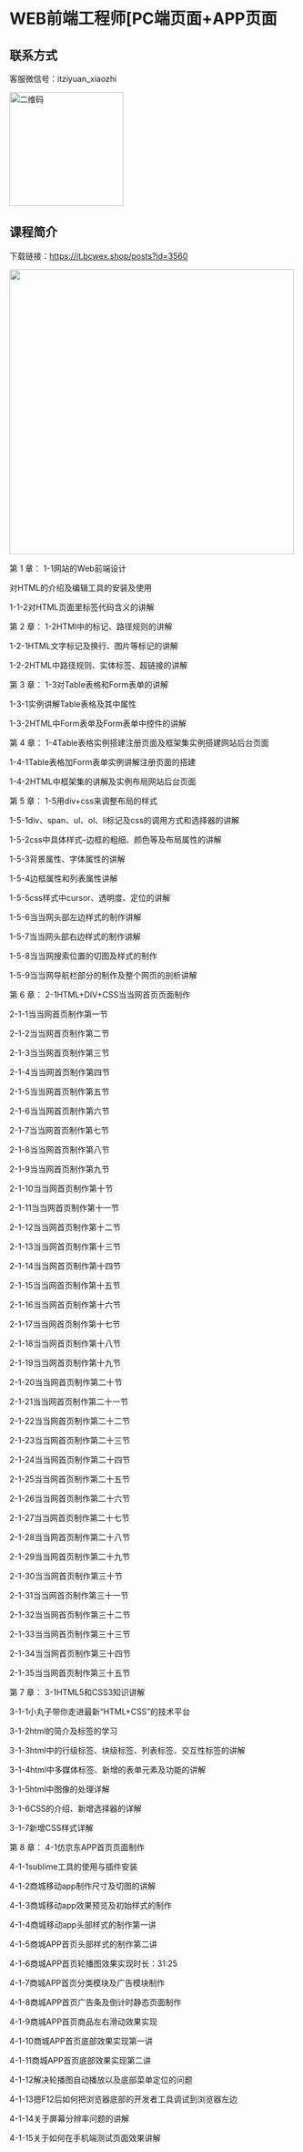 # WEB前端工程师[PC端页面+APP页面

## 联系方式

客服微信号：itziyuan_xiaozhi

<img src="https://ziyuanyun.oss-cn-guangzhou.aliyuncs.com/common/20240614073449/666b82192834a.jpg" width="200" height="200" alt="二维码">

## 课程简介

下载链接：https://it.bcwex.shop/posts?id=3560

<img src="https://ziyuanyun.oss-cn-guangzhou.aliyuncs.com/yun/20240515185223/664493e7ba6f9.jpg" width="500" alt="">

  

 第 1 章： 1-1网站的Web前端设计

 对HTML的介绍及编辑工具的安装及使用

 1-1-2对HTML页面里标签代码含义的讲解

 第 2 章： 1-2HTMl中的标记、路径规则的讲解

 1-2-1HTML文字标记及换行、图片等标记的讲解

 1-2-2HTML中路径规则、实体标签、超链接的讲解

 第 3 章： 1-3对Table表格和Form表单的讲解

 1-3-1实例讲解Table表格及其中属性

 1-3-2HTML中Form表单及Form表单中控件的讲解

 第 4 章： 1-4Table表格实例搭建注册页面及框架集实例搭建网站后台页面

 1-4-1Table表格加Form表单实例讲解注册页面的搭建

 1-4-2HTML中框架集的讲解及实例布局网站后台页面

 第 5 章： 1-5用div+css来调整布局的样式

 1-5-1div、span、ul、ol、li标记及css的调用方式和选择器的讲解

 1-5-2css中具体样式–边框的粗细、颜色等及布局属性的讲解

 1-5-3背景属性、字体属性的讲解

 1-5-4边框属性和列表属性讲解

 1-5-5css样式中cursor、透明度、定位的讲解

 1-5-6当当网头部左边样式的制作讲解

 1-5-7当当网头部右边样式的制作讲解

 1-5-8当当网搜索位置的切图及样式的制作

 1-5-9当当网导航栏部分的制作及整个网页的剖析讲解

 第 6 章： 2-1HTML+DIV+CSS当当网首页页面制作

 2-1-1当当网首页制作第一节

 2-1-2当当网首页制作第二节

 2-1-3当当网首页制作第三节

 2-1-4当当网首页制作第四节

 2-1-5当当网首页制作第五节

 2-1-6当当网首页制作第六节

 2-1-7当当网首页制作第七节

 2-1-8当当网首页制作第八节

 2-1-9当当网首页制作第九节

 2-1-10当当网首页制作第十节

 2-1-11当当网首页制作第十一节

 2-1-12当当网首页制作第十二节

 2-1-13当当网首页制作第十三节

 2-1-14当当网首页制作第十四节

 2-1-15当当网首页制作第十五节

 2-1-16当当网首页制作第十六节

 2-1-17当当网首页制作第十七节

 2-1-18当当网首页制作第十八节

 2-1-19当当网首页制作第十九节

 2-1-20当当网首页制作第二十节

 2-1-21当当网首页制作第二十一节

 2-1-22当当网首页制作第二十二节

 2-1-23当当网首页制作第二十三节

 2-1-24当当网首页制作第二十四节

 2-1-25当当网首页制作第二十五节

 2-1-26当当网首页制作第二十六节

 2-1-27当当网首页制作第二十七节

 2-1-28当当网首页制作第二十八节

 2-1-29当当网首页制作第二十九节

 2-1-30当当网首页制作第三十节

 2-1-31当当网首页制作第三十一节

 2-1-32当当网首页制作第三十二节

 2-1-33当当网首页制作第三十三节

 2-1-34当当网首页制作第三十四节

 2-1-35当当网首页制作第三十五节

 第 7 章： 3-1HTML5和CSS3知识讲解

 3-1-1小丸子带你走进最新“HTML+CSS”的技术平台

 3-1-2html的简介及标签的学习

 3-1-3html中的行级标签、块级标签、列表标签、交互性标签的讲解

 3-1-4html中多媒体标签、新增的表单元素及功能的讲解

 3-1-5html中图像的处理详解

 3-1-6CSS的介绍、新增选择器的详解

 3-1-7新增CSS样式详解

 第 8 章： 4-1仿京东APP首页页面制作

 4-1-1sublime工具的使用与插件安装

 4-1-2商城移动app制作尺寸及切图的讲解

 4-1-3商城移动app效果预览及初始样式的制作

 4-1-4商城移动app头部样式的制作第一讲

 4-1-5商城APP首页头部样式的制作第二讲

 4-1-6商城APP首页轮播图效果实现时长：31:25

 4-1-7商城APP首页分类模块及广告模块制作

 4-1-8商城APP首页广告条及倒计时静态页面制作

 4-1-9商城APP首页商品左右滑动效果实现

 4-1-10商城APP首页底部效果实现第一讲

 4-1-11商城APP首页底部效果实现第二讲

 4-1-12解决轮播图自动播放以及底部菜单定位的问题

 4-1-13摁F12后如何把浏览器底部的开发者工具调试到浏览器左边

 4-1-14关于屏幕分辨率问题的讲解

 4-1-15关于如何在手机端测试页面效果讲解

  